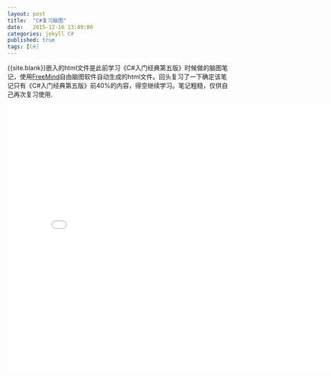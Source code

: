 ---layout: posttitle:  "C#复习脑图"date:   2015-12-16 13:49:00categories: jekyll C#published: truetags: [C#]---{{site.blank}}嵌入的html文件是此前学习《C#入门经典第五版》时候做的脑图笔记，使用[FreeMind][1]自由脑图软件自动生成的html文件。回头复习了一下确定该笔记只有《C#入门经典第五版》前40%的内容，得空继续学习。笔记粗糙，仅供自己再次复习使用.<embed src="{{site.basepath}}/{{site.assetsurl}}Csharp_study_note.html" width="800" height="600"/>[1]:http://freemind.sourceforge.net/wiki/index.php/Main_Page
